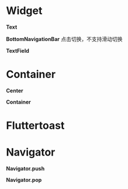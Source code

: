 # Widget

**Text**

**BottomNavigationBar**
  点击切换，不支持滑动切换

**TextField**

# Container

**Center**

**Container**
  
# Fluttertoast

# Navigator

**Navigator.push**

**Navigator.pop**
